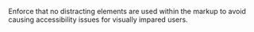 Enforce that no distracting elements are used within the markup to avoid causing accessibility issues for visually impared users.
